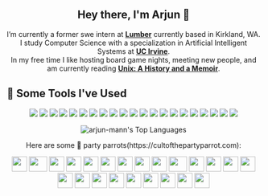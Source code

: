 <h2 align="center">Hey there, I'm Arjun 👋</h2>
<div align="center">

I’m currently a former swe intern at <strong><a href="https://www.lumberfi.com/">Lumber</a></strong> currently based in Kirkland, WA.  
I study Computer Science with a specialization in Artificial Intelligent Systems at <strong><a href="https://cs.ics.uci.edu/">UC Irvine</a></strong>.  
In my free time I like hosting board game nights, meeting new people, and am currently reading <strong><a href="https://www.amazon.com/UNIX-History-Memoir-Brian-Kernighan/dp/1695978552">Unix: A History and a Memoir</a></strong>.

</div>

<!--
**arjun-mann/arjun-mann** is a ✨ _special_ ✨ repository because its `README.md` (this file) appears on your GitHub profile.

Here are some ideas to get you started:

- 🔭 I’m currently working on ...
- 🌱 I’m currently learning ...
- 👯 I’m looking to collaborate on ...
- 🤔 I’m looking for help with ...
- 💬 Ask me about ...
- 📫 How to reach me: ...
- 😄 Pronouns: ...
- ⚡ Fun fact: ...
-->

<h2>🚀 Some Tools I've Used</h2>


<p align="center">
<img src="https://img.shields.io/badge/Java-%23007396.svg?style=for-the-badge&logo=Java&logoColor=white" />
<img src="https://img.shields.io/badge/Python-%233776AB.svg?style=for-the-badge&logo=Python&logoColor=white" />
<img src="https://img.shields.io/badge/C%2B%2B-%2300599C.svg?style=for-the-badge&logo=C%2B%2B&logoColor=white" />
<img src="https://img.shields.io/badge/C%23-%23239120.svg?style=for-the-badge&logo=C%23&logoColor=white" />
<img src="https://img.shields.io/badge/R-%23276DC3.svg?style=for-the-badge&logo=R&logoColor=white" />
<img src="https://img.shields.io/badge/JavaScript-%23F7DF1E.svg?style=for-the-badge&logo=JavaScript&logoColor=white" />
<img src="https://img.shields.io/badge/TypeScript-%233178C6.svg?style=for-the-badge&logo=TypeScript&logoColor=white" />
<img src="https://img.shields.io/badge/HTML-%23E34F26.svg?style=for-the-badge&logo=HTML5&logoColor=white" />
<img src="https://img.shields.io/badge/React-%2361DAFB.svg?style=for-the-badge&logo=React&logoColor=white" />
<img src="https://img.shields.io/badge/Node.js-%23339933.svg?style=for-the-badge&logo=Node.js&logoColor=white" />
<img src="https://img.shields.io/badge/Flask-%23000000.svg?style=for-the-badge&logo=Flask&logoColor=white" />
<img src="https://img.shields.io/badge/jQuery-%230769AD.svg?style=for-the-badge&logo=jQuery&logoColor=white" />
<img src="https://img.shields.io/badge/Vite-%23646CFF.svg?style=for-the-badge&logo=Vite&logoColor=white" />
<img src="https://img.shields.io/badge/CSS-%231572B6.svg?style=for-the-badge&logo=CSS3&logoColor=white" />
<img src="https://img.shields.io/badge/PyTorch-%23EE4C2C.svg?style=for-the-badge&logo=PyTorch&logoColor=white" />
<img src="https://img.shields.io/badge/Hugging%20Face-%23FF9900.svg?style=for-the-badge&logo=HuggingFace&logoColor=white" />
<img src="https://img.shields.io/badge/MySQL-%234479A1.svg?style=for-the-badge&logo=MySQL&logoColor=white" />
<img src="https://img.shields.io/badge/MongoDB-%2347A248.svg?style=for-the-badge&logo=MongoDB&logoColor=white" />
<img src="https://img.shields.io/badge/Kubernetes-%23326CE5.svg?style=for-the-badge&logo=Kubernetes&logoColor=white" />
<img src="https://img.shields.io/badge/AWS-%23232F3E.svg?style=for-the-badge&logo=AmazonAWS&logoColor=white" />
<img src="https://img.shields.io/badge/Git-%23F05032.svg?style=for-the-badge&logo=Git&logoColor=white" />
</p>

<p align="center">
  <img 
    src="https://github-readme-stats.vercel.app/api/top-langs/?username=arjun-mann&theme=default&show_icons=true&hide_border=false&layout=compact" 
    alt="arjun-mann's Top Languages" 
  />
</p>
<p align="center">Here are some 🦜 party parrots(https://cultofthepartyparrot.com):</p>

<div align="center">
    <img src="https://cultofthepartyparrot.com/parrots/hd/githubparrot.gif" width="30" height="30"/>
    <img src="https://cultofthepartyparrot.com/parrots/asyncparrot.gif" width="36" height="30"/>
    <img src="https://cultofthepartyparrot.com/parrots/hd/exceptionallyfastparrot.gif" width="30" height="30"/>
    <img src="https://cultofthepartyparrot.com/parrots/hd/60fpsparrot.gif" width="30" height="30"/>
    <img src="https://cultofthepartyparrot.com/parrots/hd/jumpingparrot.gif" width="30" height="30"/>
    <img src="https://cultofthepartyparrot.com/parrots/hd/opensourceparrot.gif" width="30" height="30"/>
    <img src="https://cultofthepartyparrot.com/parrots/hd/dealwithitnowparrot.gif" width="30" height="30"/>
    <img src="https://cultofthepartyparrot.com/parrots/hd/hypnoparrotlight.gif" width="30" height="30"/>
    <img src="https://cultofthepartyparrot.com/parrots/databaseparrot.gif" width="30" height="30"/>
    <img src="https://cultofthepartyparrot.com/parrots/fixparrot.gif" width="36" height="30"/>
    <img src="https://cultofthepartyparrot.com/parrots/hd/laptop_parrot.gif" width="30" height="30"/>
    <img src="https://cultofthepartyparrot.com/parrots/hd/spinningparrot.gif" width="30" height="30"/>
    <img src="https://cultofthepartyparrot.com/parrots/hd/levitationparrot.gif" width="30" height="30"/>
    <img src="https://cultofthepartyparrot.com/parrots/hd/meldparrot.gif" width="30" height="30"/>
    <img src="https://cultofthepartyparrot.com/parrots/slomoparrot.gif" width="30" height="30"/>
    <img src="https://cultofthepartyparrot.com/parrots/hd/moonwalkingparrot.gif" width="30" height="30"/>
    <img src="https://cultofthepartyparrot.com/parrots/hd/stableparrot.gif" width="30" height="30"/>
    <img src="https://cultofthepartyparrot.com/parrots/hd/scienceparrot.gif" width="30" height="30"/>
    <img src="https://cultofthepartyparrot.com/parrots/hd/pirateparrot.gif" width="30" height="30"/>
    <img src="https://cultofthepartyparrot.com/parrots/hd/footballparrot.gif" width="30" height="30"/>
    <img src="https://cultofthepartyparrot.com/parrots/hd/illuminatiparrot.gif" width="30" height="30"/>
    <img src="https://cultofthepartyparrot.com/parrots/hd/hypnoparrotdark.gif" width="30" height="30"/>
    <img src="https://cultofthepartyparrot.com/parrots/hd/mustacheparrot.gif" width="30" height="30"/>
</div>

